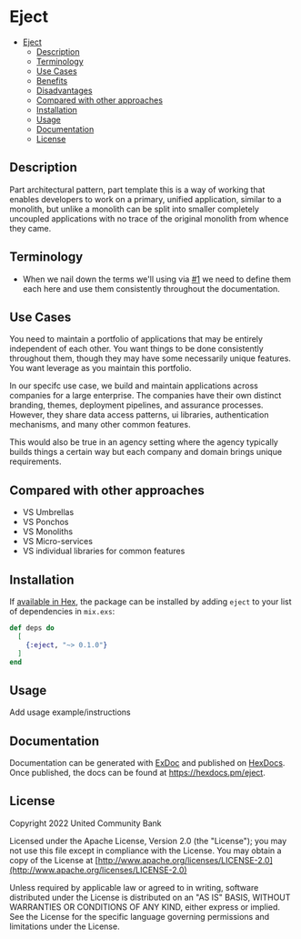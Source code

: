 # Eject

- [Eject](#eject)
  - [Description](#description)
  - [Terminology](#terminology)
  - [Use Cases](#use-cases)
  - [Benefits](#benefits)
  - [Disadvantages](#disadvantages)
  - [Compared with other approaches](#compared-with-other-approaches)
  - [Installation](#installation)
  - [Usage](#usage)
  - [Documentation](#documentation)
  - [License](#license)

## Description

Part architectural pattern, part template this is a way of working that enables developers to work on a primary, unified application, similar to a monolith, but unlike a monolith can be split into smaller completely uncoupled applications with no trace of the original monolith from whence they came.

## Terminology

- When we nail down the terms we'll using via [#1](https://github.com/ucbi/eject/issues/1) we need to define them each here and use them consistently throughout the documentation.

## Use Cases

You need to maintain a portfolio of applications that may be entirely independent of each other. You want things to be done consistently throughout them, though they may have some necessarily unique features. You want leverage as you maintain this portfolio.

In our specifc use case, we build and maintain applications across companies for a large enterprise. The companies have their own distinct branding, themes, deployment pipelines, and assurance processes. However, they share data access patterns, ui libraries, authentication mechanisms, and many other common features.

This would also be true in an agency setting where the agency typically builds things a certain way but each company and domain brings unique requirements.

## Compared with other approaches

- VS Umbrellas
- VS Ponchos
- VS Monoliths
- VS Micro-services
- VS individual libraries for common features

## Installation

If [available in Hex](https://hex.pm/docs/publish), the package can be installed
by adding `eject` to your list of dependencies in `mix.exs`:

```elixir
def deps do
  [
    {:eject, "~> 0.1.0"}
  ]
end
```

## Usage

Add usage example/instructions

## Documentation

Documentation can be generated with [ExDoc](https://github.com/elixir-lang/ex_doc)
and published on [HexDocs](https://hexdocs.pm). Once published, the docs can
be found at <https://hexdocs.pm/eject>.

## License

Copyright 2022 United Community Bank

Licensed under the Apache License, Version 2.0 (the "License"); you may not use
this file except in compliance with the License.  You may obtain a copy of the
License at [http://www.apache.org/licenses/LICENSE-2.0](http://www.apache.org/licenses/LICENSE-2.0)

Unless required by applicable law or agreed to in writing, software distributed
under the License is distributed on an "AS IS" BASIS, WITHOUT WARRANTIES OR
CONDITIONS OF ANY KIND, either express or implied.  See the License for the
specific language governing permissions and limitations under the License.
